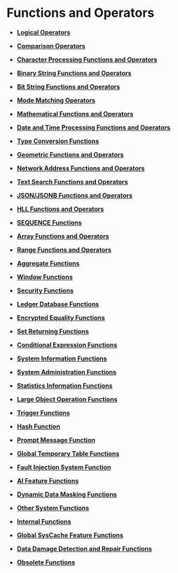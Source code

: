 # Functions and Operators<a name="EN-US_TOPIC_0289900013"></a>

-   **[Logical Operators](logical-operators.md)**  

-   **[Comparison Operators](comparison-operators.md)**  

-   **[Character Processing Functions and Operators](character-processing-functions-and-operators.md)**  

-   **[Binary String Functions and Operators](binary-string-functions-and-operators.md)**  

-   **[Bit String Functions and Operators](bit-string-functions-and-operators.md)**  

-   **[Mode Matching Operators](mode-matching-operators.md)**  

-   **[Mathematical Functions and Operators](mathematical-functions-and-operators.md)**  

-   **[Date and Time Processing Functions and Operators](date-and-time-processing-functions-and-operators.md)**  

-   **[Type Conversion Functions](type-conversion-functions.md)**  

-   **[Geometric Functions and Operators](geometric-functions-and-operators.md)**  

-   **[Network Address Functions and Operators](network-address-functions-and-operators.md)**  

-   **[Text Search Functions and Operators](text-search-functions-and-operators.md)**  

-   **[JSON/JSONB Functions and Operators](json-jsonb-functions-and-operators.md)**  

-   **[HLL Functions and Operators](hll-functions-and-operators.md)**  

-   **[SEQUENCE Functions](sequence-functions.md)**  

-   **[Array Functions and Operators](array-functions-and-operators.md)**  

-   **[Range Functions and Operators](range-functions-and-operators.md)**  

-   **[Aggregate Functions](aggregate-functions.md)**  

-   **[Window Functions](window-functions.md)**  

-   **[Security Functions](security-functions.md)**  

-   **[Ledger Database Functions](ledger-database-functions.md)**  

-   **[Encrypted Equality Functions](encrypted-equality-functions.md)**  

-   **[Set Returning Functions](set-returning-functions.md)**  

-   **[Conditional Expression Functions](conditional-expression-functions.md)**  

-   **[System Information Functions](system-information-functions.md)**  

-   **[System Administration Functions](system-administration-functions.md)**  

-   **[Statistics Information Functions](statistics-information-functions.md)**  

-   **[Large Object Operation Functions](large-object-operation-functions.md)**  

-   **[Trigger Functions](trigger-functions.md)**  

-   **[Hash Function](hash-function.md)**  

-   **[Prompt Message Function](prompt-message-function.md)**  

-   **[Global Temporary Table Functions](global-temporary-table-functions.md)**  

-   **[Fault Injection System Function](fault-injection-system-function.md)**  

-   **[AI Feature Functions](ai-feature-functions.md)**  

-   **[Dynamic Data Masking Functions](dynamic-data-masking-functions.md)**  

-   **[Other System Functions](other-system-functions.md)**  

-   **[Internal Functions](internal-functions.md)**  

-   **[Global SysCache Feature Functions](global-syscache-feature-functions.md)**  

-   **[Data Damage Detection and Repair Functions](data-damage-detection-and-repair-functions.md)**  

-   **[Obsolete Functions](obsolete-functions.md)**  


